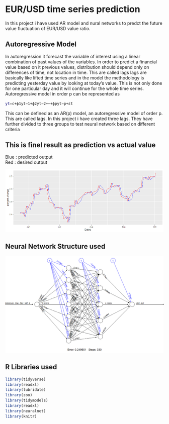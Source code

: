# EUR/USD time series prediction

In this project i have used AR model and nural networks to predct the future value fluctuation of EUR/USD value ratio.

## Autoregressive Model
In autoregression it forecast the variable of interest using a linear combination of past values of the variables. In order to predict a financial value based on it previous values, distribution should depend only on differences of time, not location in time. This are called lags lags are basically like lifted time series and in the model the methodology is predicting yesterday value by looking at today’s value. This is not only done for one particular day and it will continue for the whole time series.
Autoregressive model in order p can be represented as 

```bash
yt=c+ϕ1yt−1+ϕ2yt−2+⋯+ϕpyt−p+εt
```

This can be defined as an AR(p) model, an autoregressive model of order p.
This are called lags. In this project i have created three lags.
They have further divided to three groups to test neural network based on different criteria


## This is finel result as prediction vs actual value

Blue : predicted output \
Red : desired output

<img src="./plots/best_model_in_two_layer_model.png" alt="Prediction result">

## Neural Network Structure used

<img src="./plots/two_layer_architecter.PNG" alt="nural net">

## R Libraries used

``` R
library(tidyverse)
library(readxl)
library(lubridate)
library(zoo)
library(tidymodels)
library(readxl)
library(neuralnet)
library(knitr)
```
